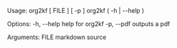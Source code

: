 Usage:
    org2kf [ FILE ] [ -p ] 
    org2kf ( -h | --help )

Options:
    -h, --help              help for org2kf
    -p, --pdf               outputs a pdf

Arguments:
	FILE                    markdown source
